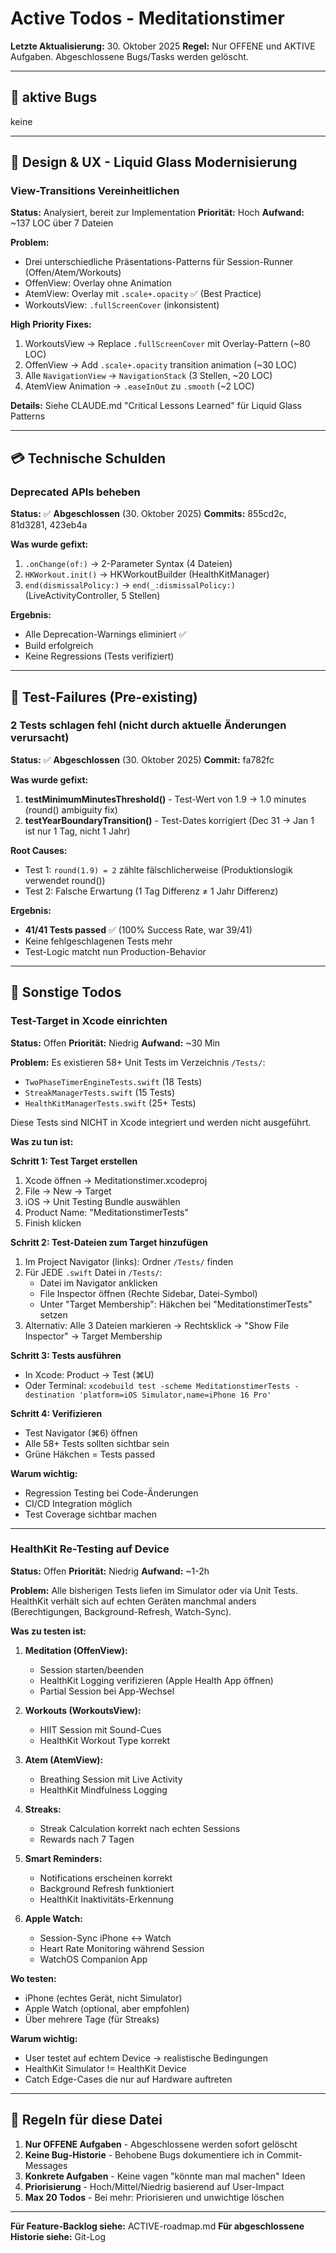 # Active Todos - Meditationstimer

**Letzte Aktualisierung:** 30. Oktober 2025
**Regel:** Nur OFFENE und AKTIVE Aufgaben. Abgeschlossene Bugs/Tasks werden gelöscht.

---

## 🐛 aktive Bugs

keine

---

## 🎨 Design & UX - Liquid Glass Modernisierung

### View-Transitions Vereinheitlichen
**Status:** Analysiert, bereit zur Implementation
**Priorität:** Hoch
**Aufwand:** ~137 LOC über 7 Dateien

**Problem:**
- Drei unterschiedliche Präsentations-Patterns für Session-Runner (Offen/Atem/Workouts)
- OffenView: Overlay ohne Animation
- AtemView: Overlay mit `.scale+.opacity` ✅ (Best Practice)
- WorkoutsView: `.fullScreenCover` (inkonsistent)

**High Priority Fixes:**
1. WorkoutsView → Replace `.fullScreenCover` mit Overlay-Pattern (~80 LOC)
2. OffenView → Add `.scale+.opacity` transition animation (~30 LOC)
3. Alle `NavigationView` → `NavigationStack` (3 Stellen, ~20 LOC)
4. AtemView Animation → `.easeInOut` zu `.smooth` (~2 LOC)

**Details:** Siehe CLAUDE.md "Critical Lessons Learned" für Liquid Glass Patterns

---

## 💳 Technische Schulden

### Deprecated APIs beheben
**Status:** ✅ **Abgeschlossen** (30. Oktober 2025)
**Commits:** 855cd2c, 81d3281, 423eb4a

**Was wurde gefixt:**
1. `.onChange(of:)` → 2-Parameter Syntax (4 Dateien)
2. `HKWorkout.init()` → HKWorkoutBuilder (HealthKitManager)
3. `end(dismissalPolicy:)` → `end(_:dismissalPolicy:)` (LiveActivityController, 5 Stellen)

**Ergebnis:**
- Alle Deprecation-Warnings eliminiert ✅
- Build erfolgreich
- Keine Regressions (Tests verifiziert)

---

## 🧪 Test-Failures (Pre-existing)

### 2 Tests schlagen fehl (nicht durch aktuelle Änderungen verursacht)
**Status:** ✅ **Abgeschlossen** (30. Oktober 2025)
**Commit:** fa782fc

**Was wurde gefixt:**
1. **testMinimumMinutesThreshold()** - Test-Wert von 1.9 → 1.0 minutes (round() ambiguity fix)
2. **testYearBoundaryTransition()** - Test-Dates korrigiert (Dec 31 → Jan 1 ist nur 1 Tag, nicht 1 Jahr)

**Root Causes:**
- Test 1: `round(1.9) = 2` zählte fälschlicherweise (Produktionslogik verwendet round())
- Test 2: Falsche Erwartung (1 Tag Differenz ≠ 1 Jahr Differenz)

**Ergebnis:**
- **41/41 Tests passed** ✅ (100% Success Rate, war 39/41)
- Keine fehlgeschlagenen Tests mehr
- Test-Logic matcht nun Production-Behavior

---

## 🔧 Sonstige Todos

### Test-Target in Xcode einrichten
**Status:** Offen
**Priorität:** Niedrig
**Aufwand:** ~30 Min

**Problem:**
Es existieren 58+ Unit Tests im Verzeichnis `/Tests/`:
- `TwoPhaseTimerEngineTests.swift` (18 Tests)
- `StreakManagerTests.swift` (15 Tests)
- `HealthKitManagerTests.swift` (25+ Tests)

Diese Tests sind NICHT in Xcode integriert und werden nicht ausgeführt.

**Was zu tun ist:**

**Schritt 1: Test Target erstellen**
1. Xcode öffnen → Meditationstimer.xcodeproj
2. File → New → Target
3. iOS → Unit Testing Bundle auswählen
4. Product Name: "MeditationstimerTests"
5. Finish klicken

**Schritt 2: Test-Dateien zum Target hinzufügen**
1. Im Project Navigator (links): Ordner `/Tests/` finden
2. Für JEDE `.swift` Datei in `/Tests/`:
   - Datei im Navigator anklicken
   - File Inspector öffnen (Rechte Sidebar, Datei-Symbol)
   - Unter "Target Membership": Häkchen bei "MeditationstimerTests" setzen
3. Alternativ: Alle 3 Dateien markieren → Rechtsklick → "Show File Inspector" → Target Membership

**Schritt 3: Tests ausführen**
- In Xcode: Product → Test (⌘U)
- Oder Terminal: `xcodebuild test -scheme MeditationstimerTests -destination 'platform=iOS Simulator,name=iPhone 16 Pro'`

**Schritt 4: Verifizieren**
- Test Navigator (⌘6) öffnen
- Alle 58+ Tests sollten sichtbar sein
- Grüne Häkchen = Tests passed

**Warum wichtig:**
- Regression Testing bei Code-Änderungen
- CI/CD Integration möglich
- Test Coverage sichtbar machen

---

### HealthKit Re-Testing auf Device
**Status:** Offen
**Priorität:** Niedrig
**Aufwand:** ~1-2h

**Problem:**
Alle bisherigen Tests liefen im Simulator oder via Unit Tests. HealthKit verhält sich auf echten Geräten manchmal anders (Berechtigungen, Background-Refresh, Watch-Sync).

**Was zu testen ist:**
1. **Meditation (OffenView):**
   - Session starten/beenden
   - HealthKit Logging verifizieren (Apple Health App öffnen)
   - Partial Session bei App-Wechsel

2. **Workouts (WorkoutsView):**
   - HIIT Session mit Sound-Cues
   - HealthKit Workout Type korrekt

3. **Atem (AtemView):**
   - Breathing Session mit Live Activity
   - HealthKit Mindfulness Logging

4. **Streaks:**
   - Streak Calculation korrekt nach echten Sessions
   - Rewards nach 7 Tagen

5. **Smart Reminders:**
   - Notifications erscheinen korrekt
   - Background Refresh funktioniert
   - HealthKit Inaktivitäts-Erkennung

6. **Apple Watch:**
   - Session-Sync iPhone ↔ Watch
   - Heart Rate Monitoring während Session
   - WatchOS Companion App

**Wo testen:**
- iPhone (echtes Gerät, nicht Simulator)
- Apple Watch (optional, aber empfohlen)
- Über mehrere Tage (für Streaks)

**Warum wichtig:**
- User testet auf echtem Device → realistische Bedingungen
- HealthKit Simulator != HealthKit Device
- Catch Edge-Cases die nur auf Hardware auftreten

---

## 📝 Regeln für diese Datei

1. **Nur OFFENE Aufgaben** - Abgeschlossene werden sofort gelöscht
2. **Keine Bug-Historie** - Behobene Bugs dokumentiere ich in Commit-Messages
3. **Konkrete Aufgaben** - Keine vagen "könnte man mal machen" Ideen
4. **Priorisierung** - Hoch/Mittel/Niedrig basierend auf User-Impact
5. **Max 20 Todos** - Bei mehr: Priorisieren und unwichtige löschen

---

**Für Feature-Backlog siehe:** ACTIVE-roadmap.md
**Für abgeschlossene Historie siehe:** Git-Log
